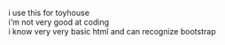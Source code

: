 i use this for toyhouse
<br>
i'm not very good at coding
<br>
i know very very basic html and can recognize bootstrap
<!---
vampyrerock/vampyrerock is a ✨ special ✨ repository because its `README.md` (this file) appears on your GitHub profile.
You can click the Preview link to take a look at your changes.
--->
